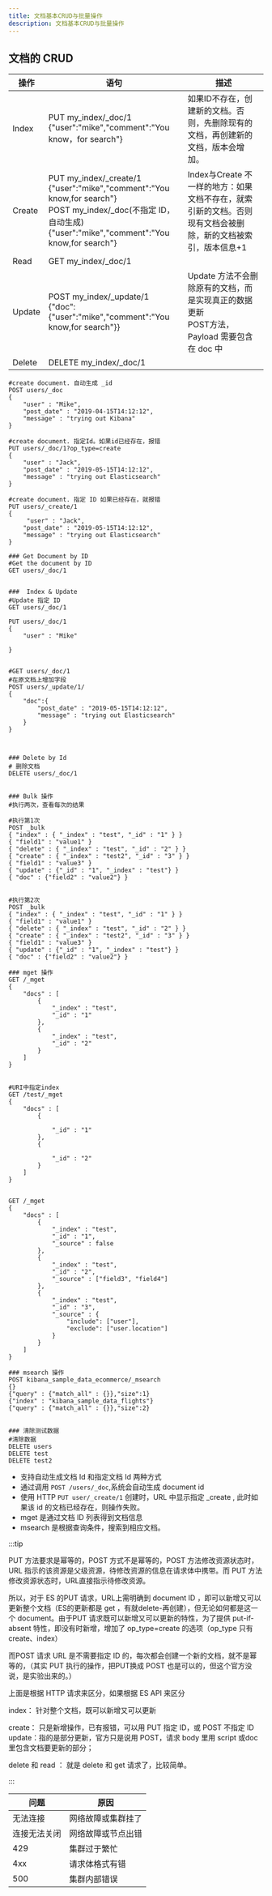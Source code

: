 ```yaml
---
title: 文档基本CRUD与批量操作
description: 文档基本CRUD与批量操作
---
```


## 文档的 CRUD

| 操作   | 语句                                                         | 描述                                                            |
| ------ | ------------------------------------------------------------ |---------------------------------------------------------------|
| Index  | PUT my_index/_doc/1<br/>{"user":"mike","comment":"You know，for search"} | 如果ID不存在，创建新的文档。否则，先删除现有的文档，再创建新的文档，版本会增加。                     |
| Create | PUT my_index/_create/1<br/>{"user":"mike","comment":"You know,for search"}<br/>POST my_index/_doc(不指定 ID，自动生成)<br/>{"user":"mike","comment":"You know,for search"} | Index与Create 不一样的地方：如果文档不存在，就索引新的文档。否则现有文档会被删除，新的文档被索引，版本信息+1 |
| Read   | GET my_index/_doc/1                                          |                                                               |
| Update | POST my_index/_update/1<br/>{"doc":{"user":"mike","comment":"You know,for search"}} | Update 方法不会删除原有的文档，而是实现真正的数据更新<br/>POST方法，Payload 需要包含在 doc 中 |
| Delete | DELETE my_index/_doc/1                                       |                                                               |

```json5 操作示例
#create document. 自动生成 _id
POST users/_doc
{
	"user" : "Mike",
    "post_date" : "2019-04-15T14:12:12",
    "message" : "trying out Kibana"
}

#create document. 指定Id。如果id已经存在，报错
PUT users/_doc/1?op_type=create
{
    "user" : "Jack",
    "post_date" : "2019-05-15T14:12:12",
    "message" : "trying out Elasticsearch"
}

#create document. 指定 ID 如果已经存在，就报错
PUT users/_create/1
{
     "user" : "Jack",
    "post_date" : "2019-05-15T14:12:12",
    "message" : "trying out Elasticsearch"
}

### Get Document by ID
#Get the document by ID
GET users/_doc/1


###  Index & Update
#Update 指定 ID 
GET users/_doc/1

PUT users/_doc/1
{
	"user" : "Mike"

}


#GET users/_doc/1
#在原文档上增加字段
POST users/_update/1/
{
    "doc":{
        "post_date" : "2019-05-15T14:12:12",
        "message" : "trying out Elasticsearch"
    }
}



### Delete by Id
# 删除文档
DELETE users/_doc/1


### Bulk 操作
#执行两次，查看每次的结果

#执行第1次
POST _bulk
{ "index" : { "_index" : "test", "_id" : "1" } }
{ "field1" : "value1" }
{ "delete" : { "_index" : "test", "_id" : "2" } }
{ "create" : { "_index" : "test2", "_id" : "3" } }
{ "field1" : "value3" }
{ "update" : {"_id" : "1", "_index" : "test"} }
{ "doc" : {"field2" : "value2"} }


#执行第2次
POST _bulk
{ "index" : { "_index" : "test", "_id" : "1" } }
{ "field1" : "value1" }
{ "delete" : { "_index" : "test", "_id" : "2" } }
{ "create" : { "_index" : "test2", "_id" : "3" } }
{ "field1" : "value3" }
{ "update" : {"_id" : "1", "_index" : "test"} }
{ "doc" : {"field2" : "value2"} }

### mget 操作
GET /_mget
{
    "docs" : [
        {
            "_index" : "test",
            "_id" : "1"
        },
        {
            "_index" : "test",
            "_id" : "2"
        }
    ]
}


#URI中指定index
GET /test/_mget
{
    "docs" : [
        {

            "_id" : "1"
        },
        {

            "_id" : "2"
        }
    ]
}


GET /_mget
{
    "docs" : [
        {
            "_index" : "test",
            "_id" : "1",
            "_source" : false
        },
        {
            "_index" : "test",
            "_id" : "2",
            "_source" : ["field3", "field4"]
        },
        {
            "_index" : "test",
            "_id" : "3",
            "_source" : {
                "include": ["user"],
                "exclude": ["user.location"]
            }
        }
    ]
}

### msearch 操作
POST kibana_sample_data_ecommerce/_msearch
{}
{"query" : {"match_all" : {}},"size":1}
{"index" : "kibana_sample_data_flights"}
{"query" : {"match_all" : {}},"size":2}


### 清除测试数据
#清除数据
DELETE users
DELETE test
DELETE test2
```

* 支持自动生成文档 Id 和指定文档 Id 两种方式
* 通过调用 `POST /users/_doc`,系统会自动生成 document id
* 使用 HTTP  `PUT user/_create/1` 创建时，URL 中显示指定 _create , 此时如果该 id 的文档已经存在，则操作失败。
* mget 是通过文档 ID 列表得到文档信息
* msearch 是根据查询条件，搜索到相应文档。

:::tip

PUT 方法要求是幂等的，POST 方式不是幂等的，POST 方法修改资源状态时，URL 指示的该资源是父级资源，待修改资源的信息在请求体中携带。而 PUT 方法修改资源状态时，URL直接指示待修改资源。

所以，对于 ES 的PUT 请求，URL上需明确到  document ID ，即可以新增又可以更新整个文档（ES的更新都是 get ，有就delete-再创建），但无论如何都是这一个 document。由于PUT 请求既可以新增又可以更新的特性，为了提供 put-if-absent 特性，即没有时新增，增加了 op_type=create  的选项（op_type 只有 create、index）

而POST 请求 URL 是不需要指定 ID 的，每次都会创建一个新的文档，就不是幂等的，（其实 PUT 执行的操作，把PUT换成 POST 也是可以的，但这个官方没说，是实验出来的。）

上面是根据 HTTP 请求来区分，如果根据 ES API 来区分

index： 针对整个文档，既可以新增又可以更新

create： 只是新增操作，已有报错，可以用 PUT 指定 ID，或 POST 不指定 ID
update：指的是部分更新，官方只是说用 POST，请求 body 里用 script 或doc 里包含文档要更新的部分；

delete 和 read ： 就是 delete 和 get 请求了，比较简单。

:::

| 问题         | 原因               |
| ------------ | ------------------ |
| 无法连接     | 网络故障或集群挂了 |
| 连接无法关闭 | 网络故障或节点出错 |
| 429          | 集群过于繁忙       |
| 4xx          | 请求体格式有错     |
| 500          | 集群内部错误       |

